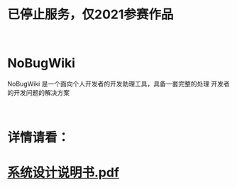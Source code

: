 # 已停止服务，仅2021参赛作品

<br>

# NoBugWiki
NoBugWiki 是一个面向个人开发者的开发助理工具，具备一套完整的处理 开发者的开发问题的解决方案

<br>

# 详情请看：
# [系统设计说明书.pdf](https://github.com/uiuing/NoBugWiki/blob/main/%E7%B3%BB%E7%BB%9F%E8%AE%BE%E8%AE%A1%E8%AF%B4%E6%98%8E%E4%B9%A6.pdf)
